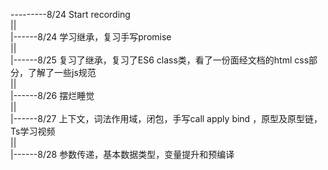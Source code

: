---------8/24 Start recording<br>
||<br>
|------8/24 学习继承，复习手写promise<br>
||<br>
|------8/25 复习了继承，复习了ES6 class类，看了一份面经文档的html css部分，了解了一些js规范<br>
||<br>
|------8/26 摆烂睡觉<br>
||<br>
|------8/27 上下文，词法作用域，闭包，手写call apply bind ，原型及原型链，Ts学习视频<br>
||<br>
|------8/28 参数传递，基本数据类型，变量提升和预编译

